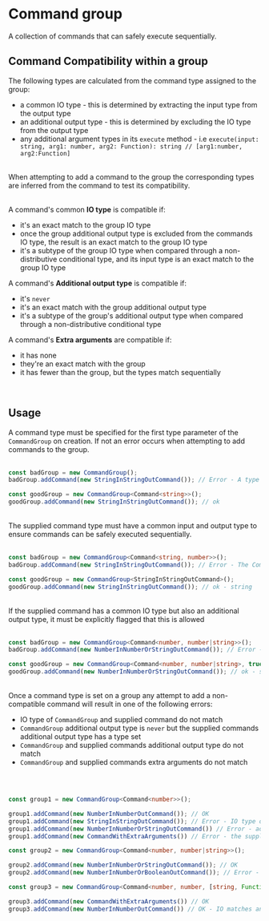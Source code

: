 # Command group

A collection of commands that can safely execute sequentially.

## Command Compatibility within a group

The following types are calculated from the command type assigned to the group:

- a common IO type - this is determined by extracting the input type from the output type
- an additional output type - this is determined by excluding the IO type from the output type
- any additional argument types in its `execute` method - i.e `execute(input: string, arg1: number, arg2: Function): string // [arg1:number, arg2:Function]`

<br/>
When attempting to add a command to the group the corresponding types are inferred from the command to test its compatibility.
<br/><br/>

A command's common **IO type** is compatible if:

- it's an exact match to the group IO type
- once the group additional output type is excluded from the commands IO type, the result is an exact match to the group IO type
- it's a subtype of the group IO type when compared through a non-distributive conditional type, and its input type is an exact match to the group IO type

A command's **Additional output type** is compatible if:

- it's `never`
- it's an exact match with the group additional output type
- it's a subtype of the group's additional output type when compared through a non-distributive conditional type

A command's **Extra arguments** are compatible if:

- it has none
- they're an exact match with the group
- it has fewer than the group, but the types match sequentially

<br/>

## Usage

A command type must be specified for the first type parameter of the `CommandGroup` on creation. If not an error occurs when attempting to add commands to the group.
<br/><br/>

```ts
const badGroup = new CommandGroup();
badGroup.addCommand(new StringInStringOutCommand()); // Error - A type is required for the CommandGroup CommandType type variable

const goodGroup = new CommandGroup<Command<string>>();
goodGroup.addCommand(new StringInStringOutCommand()); // ok

```
<br/>
The supplied command type must have a common input and output type to ensure commands can be safely executed sequentially.
<br/><br/>

```ts
const badGroup = new CommandGroup<Command<string, number>>();
badGroup.addCommand(new StringInStringOutCommand()); // Error - The CommandGroup CommandType type variable has an Input and Output type mismatch

const goodGroup = new CommandGroup<StringInStringOutCommand>();
goodGroup.addCommand(new StringInStringOutCommand()); // ok - string

```
<br/>
If the supplied command has a common IO type but also an additional output type, it must be explicitly flagged that this is allowed 
<br/><br/>

```ts
const badGroup = new CommandGroup<Command<number, number|string>>();
badGroup.addCommand(new NumberInNumberOrStringOutCommand()); // Error - The CommandGroup CommandType has an additional output type, but the AllowNonMatchingOutputType type parameter was not explicitly set to true

const goodGroup = new CommandGroup<Command<number, number|string>, true>();
goodGroup.addCommand(new NumberInNumberOrStringOutCommand()); // ok - string | number

```
<br/>
Once a command type is set on a group any attempt to add a non-compatible command will result in one of the following errors:

- IO type of `CommandGroup` and supplied command do not match
- `CommandGroup` additional output type is `never` but the supplied commands additional output type has a type set
- `CommandGroup` and supplied commands additional output type do not match
- `CommandGroup` and supplied commands extra arguments do not match

<br/>

```ts

const group1 = new CommandGroup<Command<number>>();

group1.addCommand(new NumberInNumberOutCommand()); // OK
group1.addCommand(new StringInStringOutCommand()); // Error - IO type of CommandGroup and supplied commands do not match
group1.addCommand(new NumberInNumberOrStringOutCommand()) // Error - additional output type is `never` but the supplied commands additional output type has a type set
group1.addCommand(new CommandWithExtraArguments()) // Error - the supplied commands extra arguments do not match

const group2 = new CommandGroup<Command<number, number|string>>();

group2.addCommand(new NumberInNumberOrStringOutCommand()); // OK
group2.addCommand(new NumberInNumberOrBooleanOutCommand()); // Error - supplied commands additional output type do not match

const group3 = new CommandGroup<Command<number, number, [string, Function]>>();

group3.addCommand(new CommandWithExtraArguments()) // OK
group3.addCommand(new NumberInNumberOutCommand()) // OK - IO matches and has no extra args
```
